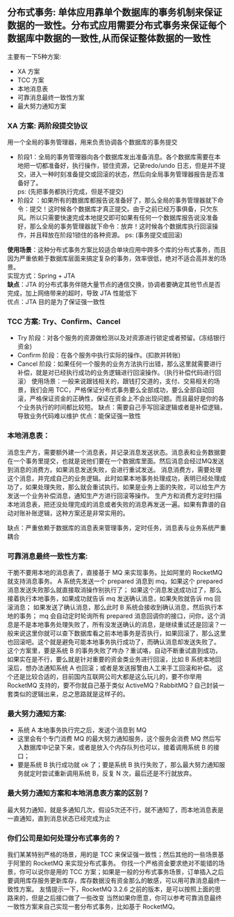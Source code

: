 ## 分布式事务: 单体应用靠单个数据库的事务机制来保证数据的一致性。分布式应用需要分布式事务来保证每个数据库中数据的一致性,从而保证整体数据的一致性
主要有一下5种方案:
* XA 方案
* TCC 方案
* 本地消息表
* 可靠消息最终一致性方案
* 最大努力通知方案

### XA 方案: 两阶段提交协议
用一个全局的事务管理器，用来负责协调各个数据库的事务提交
* 阶段1：全局的事务管理器向各个数据库发出准备消息。各个数据库需要在本地把一切都准备好，执行操作，锁住资源，记录redo/undo
日志，但是并不提交，进入一种时刻准备提交或回滚的状态，然后向全局事务管理器报告是否准备好了。  
ps: (先把事务都执行完成，但是不提交)
* 阶段2
：如果所有的数据库都报告说准备好了，那么全局的事务管理器就下命令：提交！这时候各个数据库才真正提交。由于之前已经万事俱备，只欠东风。所以只需要快速完成本地提交即可如果有任何一个数据库报告说没准备好，那么全局的事务管理器就下命令：放弃！这时候各个数据库执行回滚操作，并且释放在阶段1锁住的各种资源。
ps: (事务提交或回滚)

**使用场景**：这种分布式事务方案比较适合单块应用中跨多个库的分布式事务，而且因为严重依赖于数据库层面来搞定复杂的事务，效率很低，绝对不适合高并发的场景。  
实现方式：Spring + JTA  
**缺点**：JTA 的分布式事务伴随大量节点的通信交换，协调者要确定其他节点是否完成，加上网络带来的超时，导致 JTA 性能低下  
优点：JTA 目的是为了保证强一致性  

### TCC 方案: Try、Confirm、Cancel
* Try 阶段：对各个服务的资源做检测以及对资源进行锁定或者预留。(冻结银行资金)
* Confirm 阶段：在各个服务中执行实际的操作。(扣款并转账)
* Cancel 阶段：如果任何一个服务的业务方法执行出错，那么这里就需要进行补偿，就是对已经执行成功的业务逻辑进行回滚操作。（执行补偿代码进行回滚）
使用场景：一般来说跟钱相关的，跟钱打交道的，支付、交易相关的场景，我们会用 TCC，严格保证分布式事务要么全部成功，要么全部自动回滚，严格保证资金的正确性，保证在资金上不会出现问题。而且最好是你的各个业务执行的时间都比较短。
缺点：需要自己手写回滚逻辑或者是补偿逻辑，导致业务代码难以维护
优点：能保证强一致性

### 本地消息表：
消息生产方，需要额外建一个消息表，并记录消息发送状态。消息表和业务数据要在一个事务里提交，也就是说他们要在一个数据库里面。然后消息会经过MQ发送到消息的消费方。如果消息发送失败，会进行重试发送。
消息消费方，需要处理这个消息，并完成自己的业务逻辑。此时如果本地事务处理成功，表明已经处理成功了，如果处理失败，那么就会重试执行。如果是业务上面的失败，可以给生产方发送一个业务补偿消息，通知生产方进行回滚等操作。
生产方和消费方定时扫描本地消息表，把还没处理完成的消息或者失败的消息再发送一遍。如果有靠谱的自动对账补账逻辑，这种方案还是非常实用的。

缺点：严重依赖于数据库的消息表来管理事务，定时任务，消息表与业务系统严重耦合

### 可靠消息最终一致性方案:
干脆不要用本地的消息表了，直接基于 MQ 来实现事务。比如阿里的 RocketMQ 就支持消息事务。
A 系统先发送一个 prepared 消息到 mq，如果这个 prepared 消息发送失败那么就直接取消操作别执行了；
如果这个消息发送成功过了，那么接着执行本地事务，如果成功就告诉 mq 发送确认消息，如果失败就告诉 mq 回滚消息；
如果发送了确认消息，那么此时 B 系统会接收到确认消息，然后执行本地的事务；
mq 会自动定时轮询所有 prepared 消息回调你的接口，问你，这个消息是不是本地事务处理失败了，所有没发送确认的消息，是继续重试还是回滚？一般来说这里你就可以查下数据库看之前本地事务是否执行，如果回滚了，那么这里也回滚吧。这个就是避免可能本地事务执行成功了，而确认消息却发送失败了。
这个方案里，要是系统 B 的事务失败了咋办？重试咯，自动不断重试直到成功，如果实在是不行，要么就是针对重要的资金类业务进行回滚，比如 B 系统本地回滚后，想办法通知系统 A 也回滚；或者是发送报警由人工来手工回滚和补偿。
这个还是比较合适的，目前国内互联网公司大都是这么玩儿的，要不你举用 RocketMQ 支持的，要不你就自己基于类似 ActiveMQ？RabbitMQ？自己封装一套类似的逻辑出来，总之思路就是这样子的。

### 最大努力通知方案:
* 系统 A 本地事务执行完之后，发送个消息到 MQ
* 这里会有个专门消费 MQ 的最大努力通知服务，这个服务会消费 MQ 然后写入数据库中记录下来，或者是放入个内存队列也可以，接着调用系统 B 的接口；
* 要是系统 B 执行成功就 ok 了；要是系统 B 执行失败了，那么最大努力通知服务就定时尝试重新调用系统 B，反复 N 次，最后还是不行就放弃。


### 最大努力通知方案和本地消息表方案的区别？
最大努力通知，就是多通知几次，假设5次还不行，就不通知了，而本地消息表是一直通知，直到消息状态已经完成为止

### 你们公司是如何处理分布式事务的？
我们某某特别严格的场景，用的是 TCC 来保证强一致性；然后其他的一些场景基于阿里的 RocketMQ 来实现分布式事务。
你找一个严格资金要求绝对不能错的场景，你可以说你是用的 TCC 方案；如果是一般的分布式事务场景，订单插入之后要调用库存服务更新库存，库存数据没有资金那么的敏感，可以用可靠消息最终一致性方案。
友情提示一下，RocketMQ 3.2.6 之前的版本，是可以按照上面的思路来的，但是之后接口做了一些改变
当然如果你愿意，你可以参考可靠消息最终一致性方案来自己实现一套分布式事务，比如基于 RocketMQ。


